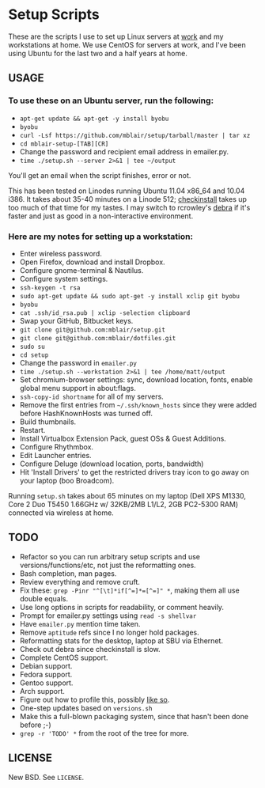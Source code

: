 # Setup Scripts

These are the scripts I use to set up Linux servers at [work](http://www.grossmaninteractive.com) and my workstations at home. We use CentOS for servers at work, and I've been using Ubuntu for the last two and a half years at home.

## USAGE

### To use these on an Ubuntu server, run the following:

* `apt-get update && apt-get -y install byobu`
* `byobu`
* `curl -Lsf https://github.com/mblair/setup/tarball/master | tar xz`
* `cd mblair-setup-[TAB][CR]`
* Change the password and recipient email address in emailer.py.
* `time ./setup.sh --server 2>&1 | tee ~/output`

You'll get an email when the script finishes, error or not.

This has been tested on Linodes running Ubuntu 11.04 x86\_64 and 10.04 i386. It takes about 35-40 minutes on a Linode 512; [checkinstall](http://www.asic-linux.com.mx/~izto/checkinstall/) takes up too much of that time for my tastes. I may switch to rcrowley's [debra](http://rcrowley.github.com/debra/) if it's faster and just as good in a non-interactive environment.

### Here are my notes for setting up a workstation:

* Enter wireless password.
* Open Firefox, download and install Dropbox.
* Configure gnome-terminal & Nautilus.
* Configure system settings.
* `ssh-keygen -t rsa`
* `sudo apt-get update && sudo apt-get -y install xclip git byobu`
* `byobu`
* `cat .ssh/id_rsa.pub | xclip -selection clipboard`
* Swap your GitHub, Bitbucket keys.
* `git clone git@github.com:mblair/setup.git`
* `git clone git@github.com:mblair/dotfiles.git`
* `sudo su`
* `cd setup`
* Change the password in `emailer.py`
* `time ./setup.sh --workstation 2>&1 | tee /home/matt/output`
* Set chromium-browser settings: sync, download location, fonts, enable global menu support in about:flags.
* `ssh-copy-id shortname` for all of my servers.
* Remove the first entries from `~/.ssh/known_hosts` since they were added before HashKnownHosts was turned off.
* Build thumbnails.
* Restart.
* Install Virtualbox Extension Pack, guest OSs & Guest Additions.
* Configure Rhythmbox.
* Edit Launcher entries.
* Configure Deluge (download location, ports, bandwidth)
* Hit 'Install Drivers' to get the restricted drivers tray icon to go away on your laptop (boo Broadcom).

Running `setup.sh` takes about 65 minutes on my laptop (Dell XPS M1330, Core 2 Duo T5450 1.66GHz w/ 32KB/2MB L1/L2, 2GB PC2-5300 RAM) connected via wireless at home.

## TODO

* Refactor so you can run arbitrary setup scripts and use versions/functions/etc, not just the reformatting ones.
* Bash completion, man pages.
* Review everything and remove cruft.
* Fix these: `grep -Pinr "^[\t]*if[^=]*=[^=]" *`, making them all use double equals.
* Use long options in scripts for readability, or comment heavily.
* Prompt for emailer.py settings using `read -s shellvar`
* Have `emailer.py` mention time taken.
* Remove `aptitude` refs since I no longer hold packages.
* Reformatting stats for the desktop, laptop at SBU via Ethernet.
* Check out debra since checkinstall is slow.
* Complete CentOS support.
* Debian support.
* Fedora support.
* Gentoo support.
* Arch support.
* Figure out how to profile this, possibly [like so](http://stackoverflow.com/questions/4336035/performance-profiling-tools-for-shell-scripts/4338046#4338046).
* One-step updates based on `versions.sh`
* Make this a full-blown packaging system, since that hasn't been done before ;-)
* `grep -r 'TODO' *` from the root of the tree for more.

## LICENSE

New BSD. See `LICENSE`.
